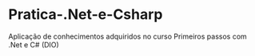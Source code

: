 # Pratica-.Net-e-Csharp
Aplicação de conhecimentos adquiridos no curso Primeiros passos com .Net e C# (DIO)
